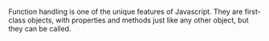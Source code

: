Function handling is one of the unique features of Javascript. They are first-class objects, with properties and methods just like any other object, but they can be called.
